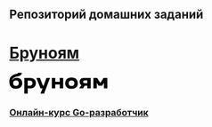 ## Репозиторий домашних заданий

# [Бруноям](https://brunoyam.com/ "Бруноям")

<a href="https://brunoyam.com" class="logo-link"><svg width="176" height="39" viewBox="0 0 176 39" fill="none" xmlns="http://www.w3.org/2000/svg" alt="Учебный центр Бруноям - логотип" class="img-fluid logo svg"><path d="M37.0304 10.019H26.8508V38.252H33.0132V28.8488H37.0211C43.8851 28.8488 47.6012 24.9678 47.6012 19.4339C47.6012 13.6897 44.1863 10.019 37.0211 10.019H37.0304ZM36.4002 23.9924H32.9853V14.8724H36.4002C39.8679 14.8724 41.5288 16.6509 41.5288 19.4339C41.5288 22.2169 39.8679 23.9982 36.4002 23.9982V23.9924ZM66.5883 10.0219H73.0425L62.3507 38.2549H55.9026L59.6715 28.8371H55.9647L48.6102 10.0219H55.0303L60.2458 23.9924H61.5031L66.5883 10.0219ZM133.838 10.0219C128.753 10.0219 126.319 12.7582 126.319 17.0305C126.319 19.796 127.337 21.9161 129.423 23.0696L125.49 28.84H132.481L135.207 23.9836H140.041V28.84H146.172V10.019L133.838 10.0219ZM140.047 19.504H135.126C133.344 19.504 132.491 18.5432 132.491 17.0422C132.491 15.5412 133.335 14.5804 135.126 14.5804H140.041L140.047 19.504ZM176 10.0219V28.8517H169.862V18.7418L166.758 23.9982H160.179L157.075 18.7418V28.8488H150.934V10.019H157.665L163.464 19.0484L169.26 10.019L176 10.0219ZM111.675 9.32396C104.243 9.32396 100.406 13.2663 100.406 19.431C100.406 25.5956 104.243 29.538 111.675 29.538C119.107 29.538 122.944 25.5985 122.944 19.431C122.944 13.2634 119.107 9.32396 111.675 9.32396ZM111.675 24.4509C108.201 24.4509 106.537 22.4943 106.537 19.431C106.537 16.3676 108.201 14.411 111.675 14.411C115.149 14.411 116.816 16.3676 116.816 19.431C116.816 22.4943 115.149 24.4509 111.675 24.4509ZM96.6678 10.0161V28.8459H90.5395V21.8577H82.4212V28.8429H76.2805V10.0131H82.4212V16.9984H90.5488V10.0131L96.6678 10.0161ZM13.2127 9.65979C9.58668 9.65979 6.93544 11.0557 5.29627 14.0022L4.96099 13.8825C5.87371 10.3782 9.3911 8.3194 13.8212 7.55721C20.8125 6.35699 22.4921 3.42213 22.3865 0.627441H15.6746C15.212 1.56192 14.9481 2.13429 12.477 2.67162C4.20659 4.42377 0 8.93849 0 16.5428C0 25.2861 4.50773 29.5438 11.6419 29.5438C20.6263 29.5438 23.1533 24.4071 23.1533 19.3404C23.1533 13.3948 19.192 9.66855 13.2189 9.66855L13.2127 9.65979ZM11.8468 24.4596C8.37282 24.4596 6.70881 22.5527 6.70881 19.4952C6.70881 16.4377 8.37282 14.5308 11.8468 14.5308C15.3207 14.5308 16.9878 16.4377 16.9878 19.4952C16.9878 22.5527 15.3207 24.4596 11.8468 24.4596Z" fill="black"></path></svg></a>

### [Онлайн-курс Go-разработчик](https://brunoyam.com/online-kursy/go "Онлайн-курс Go-разработчик")
